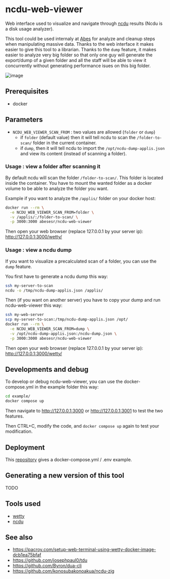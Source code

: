 # ncdu-web-viewer

Web interface used to visualize and navigate through [ncdu](https://dev.yorhel.nl/ncdu) results (Ncdu is a disk usage analyzer).

This tool could be used internaly at [Abes](https://abes.fr) for analyze and cleanup steps when manipulating massive data. Thanks to the web interface it makes easier to give this tool to a librarian. Thanks to the ``dump`` feature, it makes easier to analyze very big folder so that only one guy will generate the export/dump of a given folder and all the staff will be able to view it concurrently without generating performance isues on this big folder.

![image](https://github.com/kerphi/ncdu-web-viewer/assets/328244/84be8aaf-1f8e-4231-a458-1a70d6d84046)


## Prerequisites

- docker

## Parameters

- ``NCDU_WEB_VIEWER_SCAN_FROM`` : two values are allowed (``folder`` or ``dump``)
  - if ``folder`` (default value) then it will tell ncdu to scan the ``/folder-to-scan/`` folder in the current container.
  - if ``dump``, then it will tell ncdu to import the ``/opt/ncdu-dump-applis.json`` and view its content (instead of scanning a folder).

### Usage : view a folder after scanning it

By default ncdu will scan the folder ``/folder-to-scan/``. This folder is located inside the container. You have to mount the wanted folder as a docker volume to be able to analyze the folder you want.

Example if you want to analyze the ``/applis/`` folder on your docker host: 
```bash
docker run --rm \
  -e NCDU_WEB_VIEWER_SCAN_FROM=folder \
  -v /applis/:/folder-to-scan/ \
  -p 3000:3000 abesesr/ncdu-web-viewer
```

Then open your web browser (replace 127.0.0.1 by your server ip): http://127.0.0.1:3000/wetty/

### Usage : view a ncdu dump

If you want to visualize a precalculated scan of a folder, you can use the ``dump`` feature.

You first have to generate a ncdu dump this way: 
```bash
ssh my-server-to-scan
ncdu -o /tmp/ncdu-dump-applis.json /applis/
```

Then (if you want on another server) you have to copy your dump and run ncdu-web-viewer this way:
```bash
ssh my-web-server
scp my-server-to-scan:/tmp/ncdu-dump-applis.json /opt/
docker run --rm \
  -e NCDU_WEB_VIEWER_SCAN_FROM=dump \
  -v /opt/ncdu-dump-applis.json:/ncdu-dump.json \
  -p 3000:3000 abesesr/ncdu-web-viewer
```

Then open your web browser (replace 127.0.0.1 by your server ip): http://127.0.0.1:3000/wetty/

## Developments and debug

To develop or debug ncdu-web-viewer, you can use the docker-compose.yml in the example folder this way: 
```bash
cd example/
docker compose up
```

Then navigate to http://127.0.0.1:3000 or http://127.0.0.1:3001 to test the two features.

Then CTRL+C, modify the code, and ``docker compose up`` again to test your modification.


## Deployment

This [repository](https://github.com/abes-esr/ncdu-web-viewer-docker/) gives a docker-compose.yml / .env example.

## Generating a new version of this tool

TODO

## Tools used

- [wetty](https://github.com/butlerx/wetty)
- [ncdu](https://dev.yorhel.nl/ncdu)

## See also

- https://pacroy.com/setup-web-terminal-using-wetty-docker-image-dcb1ea75bfaf
- https://github.com/josephpaul0/tdu
- https://github.com/Byron/dua-cli
- https://github.com/konosubakonoakua/ncdu-zig

